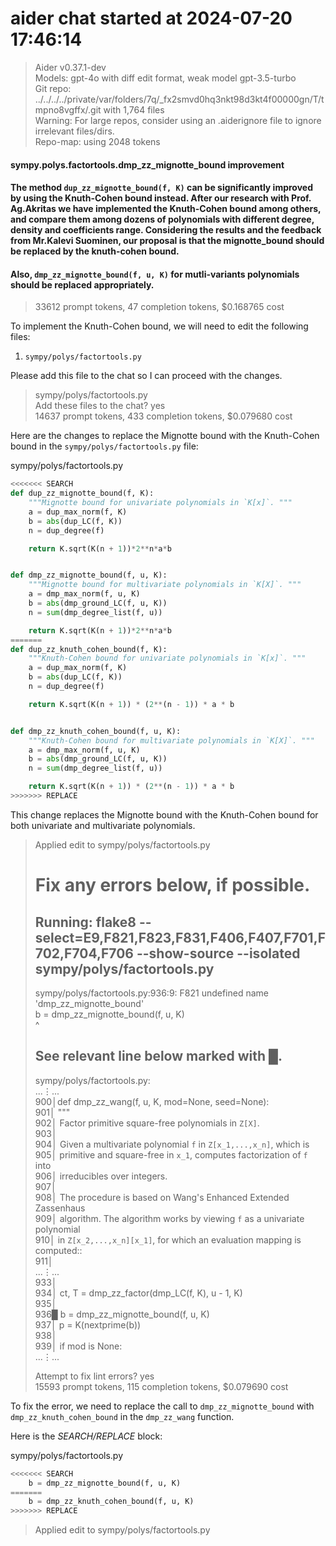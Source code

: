 
# aider chat started at 2024-07-20 17:46:14

> Aider v0.37.1-dev  
> Models: gpt-4o with diff edit format, weak model gpt-3.5-turbo  
> Git repo: ../../../../private/var/folders/7q/_fx2smvd0hq3nkt98d3kt4f00000gn/T/tmpno8vgffx/.git with 1,764 files  
> Warning: For large repos, consider using an .aiderignore file to ignore irrelevant files/dirs.  
> Repo-map: using 2048 tokens  

#### sympy.polys.factortools.dmp_zz_mignotte_bound improvement  
#### The method `dup_zz_mignotte_bound(f, K)` can be significantly improved by using the **Knuth-Cohen bound** instead. After our research with Prof. Ag.Akritas we have implemented the Knuth-Cohen bound among others, and compare them among dozens of polynomials with different degree, density and coefficients range. Considering the results and the feedback from Mr.Kalevi Suominen, our proposal is that the mignotte_bound should be replaced by the knuth-cohen bound.  
#### Also, `dmp_zz_mignotte_bound(f, u, K)` for mutli-variants polynomials should be replaced appropriately.  
> 33612 prompt tokens, 47 completion tokens, $0.168765 cost  

To implement the Knuth-Cohen bound, we will need to edit the following files:

1. `sympy/polys/factortools.py`

Please add this file to the chat so I can proceed with the changes.

> sympy/polys/factortools.py  
> Add these files to the chat? yes  
> 14637 prompt tokens, 433 completion tokens, $0.079680 cost  

Here are the changes to replace the Mignotte bound with the Knuth-Cohen bound in the `sympy/polys/factortools.py` file:

sympy/polys/factortools.py
```python
<<<<<<< SEARCH
def dup_zz_mignotte_bound(f, K):
    """Mignotte bound for univariate polynomials in `K[x]`. """
    a = dup_max_norm(f, K)
    b = abs(dup_LC(f, K))
    n = dup_degree(f)

    return K.sqrt(K(n + 1))*2**n*a*b


def dmp_zz_mignotte_bound(f, u, K):
    """Mignotte bound for multivariate polynomials in `K[X]`. """
    a = dmp_max_norm(f, u, K)
    b = abs(dmp_ground_LC(f, u, K))
    n = sum(dmp_degree_list(f, u))

    return K.sqrt(K(n + 1))*2**n*a*b
=======
def dup_zz_knuth_cohen_bound(f, K):
    """Knuth-Cohen bound for univariate polynomials in `K[x]`. """
    a = dup_max_norm(f, K)
    b = abs(dup_LC(f, K))
    n = dup_degree(f)

    return K.sqrt(K(n + 1)) * (2**(n - 1)) * a * b


def dmp_zz_knuth_cohen_bound(f, u, K):
    """Knuth-Cohen bound for multivariate polynomials in `K[X]`. """
    a = dmp_max_norm(f, u, K)
    b = abs(dmp_ground_LC(f, u, K))
    n = sum(dmp_degree_list(f, u))

    return K.sqrt(K(n + 1)) * (2**(n - 1)) * a * b
>>>>>>> REPLACE
```

This change replaces the Mignotte bound with the Knuth-Cohen bound for both univariate and multivariate polynomials.

> Applied edit to sympy/polys/factortools.py  
>  
> # Fix any errors below, if possible.  
>  
> ## Running: flake8 --select=E9,F821,F823,F831,F406,F407,F701,F702,F704,F706 --show-source --isolated sympy/polys/factortools.py  
>  
> sympy/polys/factortools.py:936:9: F821 undefined name 'dmp_zz_mignotte_bound'  
> b = dmp_zz_mignotte_bound(f, u, K)  
> ^  
>  
> ## See relevant line below marked with █.  
>  
> sympy/polys/factortools.py:  
> ...⋮...  
> 900│def dmp_zz_wang(f, u, K, mod=None, seed=None):  
> 901│    """  
> 902│    Factor primitive square-free polynomials in `Z[X]`.  
> 903│  
> 904│    Given a multivariate polynomial `f` in `Z[x_1,...,x_n]`, which is  
> 905│    primitive and square-free in `x_1`, computes factorization of `f` into  
> 906│    irreducibles over integers.  
> 907│  
> 908│    The procedure is based on Wang's Enhanced Extended Zassenhaus  
> 909│    algorithm. The algorithm works by viewing `f` as a univariate polynomial  
> 910│    in `Z[x_2,...,x_n][x_1]`, for which an evaluation mapping is computed::  
> 911│  
> ...⋮...  
> 933│  
> 934│    ct, T = dmp_zz_factor(dmp_LC(f, K), u - 1, K)  
> 935│  
> 936█    b = dmp_zz_mignotte_bound(f, u, K)  
> 937│    p = K(nextprime(b))  
> 938│  
> 939│    if mod is None:  
> ...⋮...  
>  
> Attempt to fix lint errors? yes  
> 15593 prompt tokens, 115 completion tokens, $0.079690 cost  

To fix the error, we need to replace the call to `dmp_zz_mignotte_bound` with `dmp_zz_knuth_cohen_bound` in the `dmp_zz_wang` function.

Here is the *SEARCH/REPLACE* block:

sympy/polys/factortools.py
```python
<<<<<<< SEARCH
    b = dmp_zz_mignotte_bound(f, u, K)
=======
    b = dmp_zz_knuth_cohen_bound(f, u, K)
>>>>>>> REPLACE
```

> Applied edit to sympy/polys/factortools.py  
